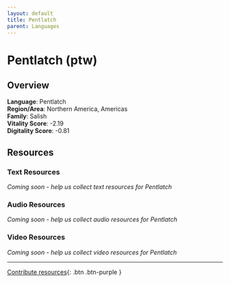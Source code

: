 ```yaml
---
layout: default
title: Pentlatch
parent: Languages
---
```


# Pentlatch (ptw)

## Overview

**Language**: Pentlatch  
**Region/Area**: Northern America, Americas  
**Family**: Salish  
**Vitality Score**: -2.19  
**Digitality Score**: -0.81  

## Resources

### Text Resources
*Coming soon - help us collect text resources for Pentlatch*

### Audio Resources
*Coming soon - help us collect audio resources for Pentlatch*

### Video Resources
*Coming soon - help us collect video resources for Pentlatch*

---

[Contribute resources](https://fairtrain.github.io/){: .btn .btn-purple }
